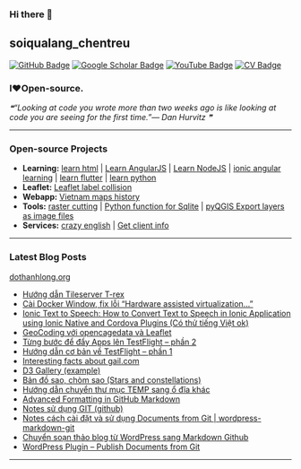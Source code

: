 ### Hi there 👋

## soiqualang_chentreu

[![GitHub Badge](https://img.shields.io/github/followers/soiqualang?style=social)](https://github.com/soiqualang?tab=followers)
[![Google Scholar Badge](https://img.shields.io/badge/Google-Scholar-lightgrey)](https://scholar.google.com/citations?user=M2rJ9t8AAAAJ&hl=en)
[![YouTube Badge](https://img.shields.io/badge/My-YouTube-red)](https://www.youtube.com/channel/UCVMwejzVTfpYQ9qFxOLF2lQ)
[![CV Badge](https://img.shields.io/badge/My-CV-critical)](http://girs.vn/vi/thong-tin-thanh-vien/23/thanh-long-do.html)

### I❤Open-source.

<!-- - 🔭 I’m currently working on ...
- 🌱 I’m currently learning ...
- 👯 I’m looking to collaborate on ...
- 🤔 I’m looking for help with ...
- 💬 Ask me about ...
- 📫 How to reach me: ...
- 😄 Pronouns: ...
- ⚡ Fun fact: ... -->

<!--STARTS_HERE_QUOTE_README-->
<i>❝“Looking at code you wrote more than two weeks ago is like looking at code you are seeing for the first time.”— Dan Hurvitz   ❞</i>
<!--ENDS_HERE_QUOTE_README-->

---

### Open-source Projects

- **Learning:** 
[learn html](https://github.com/soiqualang/learn_html) | 
[Learn AngularJS](https://github.com/soiqualang/Learn_AngularJS) | 
[Learn NodeJS](https://github.com/soiqualang/hoc_nodejs) | 
[ionic angular learning](https://github.com/soiqualang/ionic_angular_learning) | 
[learn flutter](https://github.com/soiqualang/learn_flutter) | 
[learn python](https://github.com/soiqualang/colab)
- **Leaflet:** 
[Leaflet label collision](https://github.com/soiqualang/label_collision_leaflet_v2)
- **Webapp:** 
[Vietnam maps history](https://github.com/soiqualang/Vietnam_map_history)
- **Tools:** 
[raster cutting](https://github.com/soiqualang/raster_cutting) | 
[Python function for Sqlite](https://github.com/soiqualang/Py4Sqlite3) | 
[pyQGIS Export layers as image files](https://github.com/soiqualang/test_pyQGIS)
- **Services:** 
[crazy english](https://github.com/soiqualang/crazy_english) | 
[Get client info](https://github.com/soiqualang/api4client_info)


<!--
- **Linux:** [manjaro-linux](https://github.com/giswqs/manjaro-linux)
- **R packages:** [whiteboxR](https://github.com/giswqs/whiteboxR)
- **Python packages:** [geemap](https://github.com/giswqs/geemap) | [lidar](https://github.com/giswqs/lidar) | [whitebox-python](https://github.com/giswqs/whitebox) | [geospatial](https://github.com/giswqs/geospatial)
- **ArcGIS Toolboxes:** [WhiteboxTools-ArcGIS](https://github.com/giswqs/WhiteboxTools-ArcGIS) | [Depression Analysis Toolbox](https://github.com/giswqs/Depression-Analysis-Toolbox) | [Wetland Hydrology Analyst](https://github.com/giswqs/Wetland-Hydrology-Analyst-Toolbox)
- **Google Earth Engine:** [Awesome-GEE](https://github.com/giswqs/Awesome-GEE) | [earthengine-py-notebooks](https://github.com/giswqs/earthengine-py-notebooks) | [qgis-earthengine-examples](https://github.com/giswqs/qgis-earthengine-examples) | [earthengine-apps](https://github.com/giswqs/earthengine-apps)
-->

---
### Latest Blog Posts

[dothanhlong.org](https://dothanhlong.org/soiqualang_chentreu/)

<!-- BLOG-POST-LIST:START -->
- [Hướng dẫn Tileserver T-rex](https://dothanhlong.org/huong-dan-tileserver-t-rex/)
- [Cài Docker Window, fix lỗi “Hardware assisted virtualization…”](https://dothanhlong.org/cai-docker-window-fix-loi-hardware-assisted-virtualization/)
- [Ionic Text to Speech: How to Convert Text to Speech in Ionic Application using Ionic Native and Cordova Plugins (Có thử tiếng Việt ok)](https://dothanhlong.org/ionic-text-to-speech-how-to-convert-text-to-speech-in-ionic-application-using-ionic-native-and-cordova-plugins-co-thu-tieng-viet-ok/)
- [GeoCoding với opencagedata và Leaflet](https://dothanhlong.org/geocoding-voi-opencagedata-va-leaflet/)
- [Từng bước để đẩy Apps lên TestFlight – phần 2](https://dothanhlong.org/tung-buoc-de-day-apps-len-testflight-phan-2/)
- [Hướng dẫn cơ bản về TestFlight – phần 1](https://dothanhlong.org/huong-dan-co-ban-ve-testflight-phan-1/)
- [Interesting facts about gail.com](https://dothanhlong.org/interesting-facts-about-gail-com/)
- [D3 Gallery (example)](https://dothanhlong.org/d3-gallery-example/)
- [Bản đồ sao, chòm sao (Stars and constellations)](https://dothanhlong.org/ban-do-sao-chom-sao-stars-and-constellations/)
- [Hướng dẫn chuyển thư mục TEMP sang ổ đĩa khác](https://dothanhlong.org/huong-dan-chuyen-thu-muc-temp-sang-o-dia-khac/)
- [Advanced Formatting in GitHub Markdown](https://dothanhlong.org/advanced-formatting-in-github-markdown/)
- [Notes sử dụng GIT (github)](https://dothanhlong.org/notes-su-dung-git-github/)
- [Notes cách cài đặt và sử dụng Documents from Git | wordpress-markdown-git](https://dothanhlong.org/notes-cach-cai-dat-va-su-dung-documents-from-git-wordpress-markdown-git/)
- [Chuyển soạn thảo blog từ WordPress sang Markdown Github](https://dothanhlong.org/chuyen-soan-thao-blog-tu-wordpress-sang-markdown-github/)
- [WordPress Plugin – Publish Documents from Git](https://dothanhlong.org/wordpress-plugin-publish-documents-from-git/)
<!-- BLOG-POST-LIST:END -->

---


<!-- ![Anurag's github stats](https://github-readme-stats.vercel.app/api?username=soiqualang&show_icons=true&count_private=true) -->
<!-- [![Top Langs](https://github-readme-stats.vercel.app/api/top-langs/?username=soiqualang&langs_count=8&layout=compact)](https://github.com/soiqualang/Py4Sqlite3) -->
<!-- ![Top Langs](https://github-readme-stats.vercel.app/api/top-langs/?username=giswqs&hide_langs_below=10) -->




<!--
**soiqualang/soiqualang** is a ✨ _special_ ✨ repository because its `README.md` (this file) appears on your GitHub profile.

Here are some ideas to get you started:

- 🔭 I’m currently working on ...
- 🌱 I’m currently learning ...
- 👯 I’m looking to collaborate on ...
- 🤔 I’m looking for help with ...
- 💬 Ask me about ...
- 📫 How to reach me: ...
- 😄 Pronouns: ...
- ⚡ Fun fact: ...

https://fsymbols.com/heart/
-->
